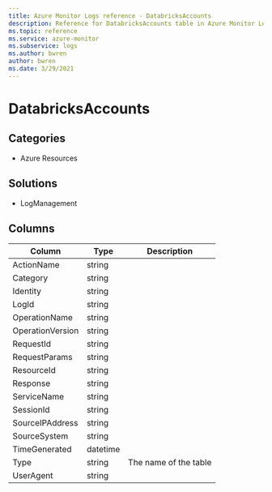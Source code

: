 ```yaml
---
title: Azure Monitor Logs reference - DatabricksAccounts
description: Reference for DatabricksAccounts table in Azure Monitor Logs.
ms.topic: reference
ms.service: azure-monitor
ms.subservice: logs
ms.author: bwren
author: bwren
ms.date: 3/29/2021
---
```


# DatabricksAccounts

 

## Categories

- Azure Resources
## Solutions

- LogManagement




## Columns

|Column|Type|Description|
|---|---|---|
|ActionName|string||
|Category|string||
|Identity|string||
|LogId|string||
|OperationName|string||
|OperationVersion|string||
|RequestId|string||
|RequestParams|string||
|ResourceId|string||
|Response|string||
|ServiceName|string||
|SessionId|string||
|SourceIPAddress|string||
|SourceSystem|string||
|TimeGenerated|datetime||
|Type|string|The name of the table|
|UserAgent|string||
